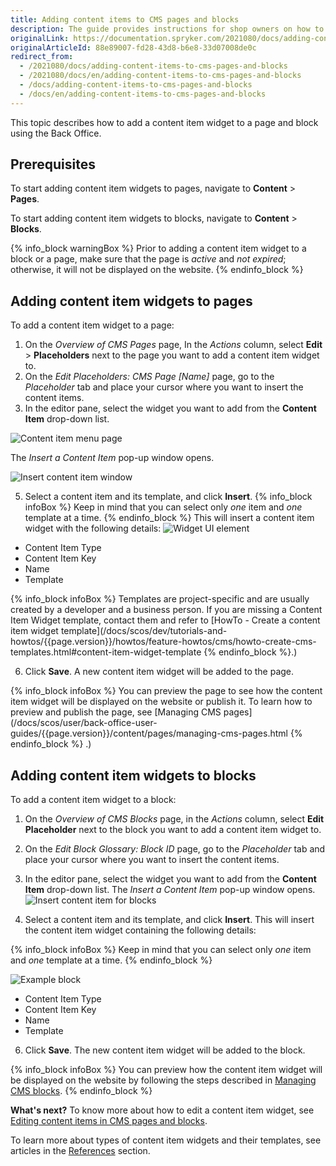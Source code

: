```yaml
---
title: Adding content items to CMS pages and blocks
description: The guide provides instructions for shop owners on how to add content items to blocks and pages using content item widgets in the Back Office
originalLink: https://documentation.spryker.com/2021080/docs/adding-content-items-to-cms-pages-and-blocks
originalArticleId: 88e89007-fd28-43d8-b6e8-33d07008de0c
redirect_from:
  - /2021080/docs/adding-content-items-to-cms-pages-and-blocks
  - /2021080/docs/en/adding-content-items-to-cms-pages-and-blocks
  - /docs/adding-content-items-to-cms-pages-and-blocks
  - /docs/en/adding-content-items-to-cms-pages-and-blocks
---
```


This topic describes how to add a content item widget to a page and block using the Back Office.

## Prerequisites
To start adding content item widgets to pages, navigate to **Content** > **Pages**.

To start adding content item widgets to blocks, navigate to **Content** > **Blocks**.

{% info_block warningBox %}
Prior to adding a content item widget to a block or a page, make sure that the page is _active_ and _not expired_; otherwise, it will not be displayed on the website.
{% endinfo_block %}

## Adding content item widgets to pages
To add a content item widget to a page:

1. On the *Overview of CMS Pages* page, In the _Actions_ column, select **Edit** > **Placeholders** next to the page you want to add a content item widget to. 
3. On the *Edit Placeholders: CMS Page [Name]* page, go to the *Placeholder* tab and place your cursor where you want to insert the content items.
4. In the editor pane, select the widget you want to add from the **Content Item** drop-down list.

![Content item menu page](https://spryker.s3.eu-central-1.amazonaws.com/docs/User+Guides/Back+Office+User+Guides/Content+Management+System/Content+Item+Widgets/Adding+Content+Item+Widgets+to+Pages+and+Blocks/content-item-menu-page.png) 

The *Insert a Content Item* pop-up window opens.

![Insert content item window](https://spryker.s3.eu-central-1.amazonaws.com/docs/User+Guides/Back+Office+User+Guides/Content+Management+System/Content+Item+Widgets/Adding+Content+Item+Widgets+to+Pages+and+Blocks/insert-content-item-window.png) 

5. Select a content item and its template, and click **Insert**. 
{% info_block infoBox %}
Keep in mind that you can select only *one* item and *one* template at a time.
{% endinfo_block %}
This will insert a content item widget with the following details: 
![Widget UI element](https://spryker.s3.eu-central-1.amazonaws.com/docs/User+Guides/Back+Office+User+Guides/Content+Management+System/Content+Item+Widgets/Adding+Content+Item+Widgets+to+Pages+and+Blocks/widget-ui-element.png) 

* Content Item Type
* Content Item Key
* Name
* Template

{% info_block infoBox %}
Templates are project-specific and are usually created by a developer and a business person. If you are missing a Content Item Widget template, contact them and refer to [HowTo - Create a content item widget template](/docs/scos/dev/tutorials-and-howtos/{{page.version}}/howtos/feature-howtos/cms/howto-create-cms-templates.html#content-item-widget-template
{% endinfo_block %}.)

6. Click **Save**. A new content item widget will be added to the page.

{% info_block infoBox %}
You can preview the page to see how the content item widget will be displayed on the website or publish it. To learn how to preview and publish the page, see  [Managing CMS pages](/docs/scos/user/back-office-user-guides/{{page.version}}/content/pages/managing-cms-pages.html
{% endinfo_block %} .)

## Adding content item widgets to blocks
To add a content item widget to a block:

1. On the *Overview of CMS Blocks* page, in the _Actions_ column, select **Edit Placeholder** next to the block you want to add a content item widget to.
3. On the *Edit Block Glossary: Block ID* page, go to the *Placeholder* tab and place your cursor where you want to insert the content items.
4. In the editor pane, select the widget you want to add from the **Content Item** drop-down list. The *Insert a Content Item* pop-up window opens.
![Insert content item for blocks](https://spryker.s3.eu-central-1.amazonaws.com/docs/User+Guides/Back+Office+User+Guides/Content+Management+System/Content+Item+Widgets/Adding+Content+Item+Widgets+to+Pages+and+Blocks/insert-content-item-widget-block.png) 

5. Select a content item and its template, and click **Insert**. This will insert the content item widget containing the following details:

{% info_block infoBox %}
Keep in mind that you can select only *one* item and *one* template at a time.
{% endinfo_block %}

![Example block](https://spryker.s3.eu-central-1.amazonaws.com/docs/User+Guides/Back+Office+User+Guides/Content+Management+System/Content+Item+Widgets/Adding+Content+Item+Widgets+to+Pages+and+Blocks/example-block.png)
* Content Item Type
* Content Item Key
* Name
* Template

6. Click **Save**. The new content item widget will be added to the block. 

{% info_block infoBox %}
You can preview how the content item widget will be displayed on the website by following the steps described in  [Managing CMS blocks](/docs/scos/user/back-office-user-guides/{{page.version}}/content/blocks/managing-cms-blocks.html).
{% endinfo_block %}

**What's next?**
To know more about how to edit a content item widget, see  [Editing content items in CMS pages and blocks](/docs/scos/user/back-office-user-guides/{{page.version}}/content/content-items/editing-content-items-in-cms-pages-and-blocks.html).

To learn more about types of content item widgets and their templates, see articles in the [References](/docs/scos/user/back-office-user-guides/{{page.version}}/content/content-items/references/reference-information-content-item-widgets-templates.html) section.
